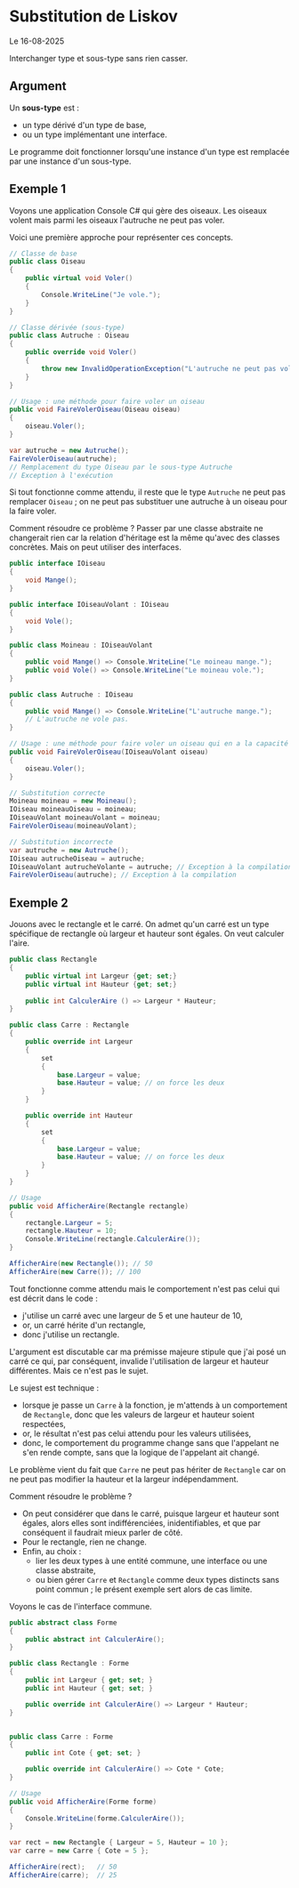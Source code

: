 # Substitution de Liskov

Le 16-08-2025

Interchanger type et sous-type sans rien casser.

## Argument

Un **sous-type** est :
- un type dérivé d'un type de base,
- ou un type implémentant une interface.

Le programme doit fonctionner lorsqu'une instance d'un type est remplacée par une instance d'un sous-type.

## Exemple 1

Voyons une application Console C# qui gère des oiseaux. Les oiseaux volent mais parmi les oiseaux l'autruche ne peut pas voler.

Voici une première approche pour représenter ces concepts.

```C#
// Classe de base
public class Oiseau
{
	public virtual void Voler()
	{
		Console.WriteLine("Je vole.");
	}
}

// Classe dérivée (sous-type)
public class Autruche : Oiseau
{
	public override void Voler()
	{
		throw new InvalidOperationException("L'autruche ne peut pas voler !");
	}
}
```
```C#
// Usage : une méthode pour faire voler un oiseau
public void FaireVolerOiseau(Oiseau oiseau)
{
	oiseau.Voler();
}

var autruche = new Autruche();
FaireVolerOiseau(autruche); 
// Remplacement du type Oiseau par le sous-type Autruche
// Exception à l'exécution
```

Si tout fonctionne comme attendu, il reste que le type `Autruche` ne peut pas remplacer `Oiseau` ; on ne peut pas substituer une autruche à un oiseau pour la faire voler.

Comment résoudre ce problème ? Passer par une classe abstraite ne changerait rien car la relation d'héritage est la même qu'avec des classes concrètes. Mais on peut utiliser des interfaces.

```C#
public interface IOiseau
{
	void Mange();
}

public interface IOiseauVolant : IOiseau
{
	void Vole();
}
```
```C#
public class Moineau : IOiseauVolant
{
	public void Mange() => Console.WriteLine("Le moineau mange.");
	public void Vole() => Console.WriteLine("Le moineau vole.");
}

public class Autruche : IOiseau
{
	public void Mange() => Console.WriteLine("L'autruche mange.");
	// L'autruche ne vole pas.
}
```
```C#
// Usage : une méthode pour faire voler un oiseau qui en a la capacité
public void FaireVolerOiseau(IOiseauVolant oiseau)
{
	oiseau.Voler();
}
```
```C# 
// Substitution correcte
Moineau moineau = new Moineau();
IOiseau moineauOiseau = moineau;
IOiseauVolant moineauVolant = moineau; 
FaireVolerOiseau(moineauVolant); 

// Substitution incorrecte
var autruche = new Autruche();
IOiseau autrucheOiseau = autruche;
IOiseauVolant autrucheVolante = autruche; // Exception à la compilation
FaireVolerOiseau(autruche); // Exception à la compilation
```
 
## Exemple 2

Jouons avec le rectangle et le carré. On admet qu'un carré est un type spécifique de rectangle où largeur et hauteur sont égales. On veut calculer l'aire.

```C#
public class Rectangle
{
	public virtual int Largeur {get; set;}
	public virtual int Hauteur {get; set;}
	
	public int CalculerAire () => Largeur * Hauteur;
}

public class Carre : Rectangle
{
	public override int Largeur
	{
		set
		{
			base.Largeur = value;
			base.Hauteur = value; // on force les deux
		}
	}

	public override int Hauteur
	{
		set
		{
			base.Largeur = value;
			base.Hauteur = value; // on force les deux
		}
	}
}
```
```C#
// Usage
public void AfficherAire(Rectangle rectangle)
{
    rectangle.Largeur = 5;
    rectangle.Hauteur = 10;
    Console.WriteLine(rectangle.CalculerAire());
}

AfficherAire(new Rectangle()); // 50
AfficherAire(new Carre()); // 100
```

Tout fonctionne comme attendu mais le comportement n'est pas celui qui est décrit dans le code : 
- j'utilise un carré avec une largeur de 5 et une hauteur de 10, 
- or, un carré hérite d'un rectangle,
- donc j'utilise un rectangle.

L'argument est discutable car ma prémisse majeure stipule que j'ai posé un carré ce qui, par conséquent, invalide l'utilisation de largeur et hauteur différentes. Mais ce n'est pas le sujet. 

Le sujest est technique : 
- lorsque je passe un `Carre` à la fonction, je m'attends à un comportement de `Rectangle`, donc que les valeurs de largeur et hauteur soient respectées,
- or, le résultat n'est pas celui attendu pour les valeurs utilisées,
- donc, le comportement du programme change sans que l'appelant ne s'en rende compte, sans que la logique de l'appelant ait changé.

Le problème vient du fait que `Carre` ne peut pas hériter de `Rectangle` car on ne peut pas modifier la hauteur et la largeur indépendamment.

Comment résoudre le problème ? 
- On peut considérer que dans le carré, puisque largeur et hauteur sont égales, alors elles sont indifférenciées, inidentifiables, et que par conséquent il faudrait mieux parler de côté. 
- Pour le rectangle, rien ne change. 
- Enfin, au choix : 
	- lier les deux types à une entité commune, une interface ou une classe abstraite,
	- ou bien gérer `Carre` et `Rectangle` comme deux types distincts sans point commun ; le présent exemple sert alors de cas limite.

Voyons le cas de l'interface commune.

```C#
public abstract class Forme
{
	public abstract int CalculerAire();
}
```
```C#
public class Rectangle : Forme
{
	public int Largeur { get; set; }
	public int Hauteur { get; set; }

	public override int CalculerAire() => Largeur * Hauteur;
}


public class Carre : Forme
{
	public int Cote { get; set; }

	public override int CalculerAire() => Cote * Cote;
}
```
```C#
// Usage
public void AfficherAire(Forme forme)
{
	Console.WriteLine(forme.CalculerAire());
}

var rect = new Rectangle { Largeur = 5, Hauteur = 10 };
var carre = new Carre { Cote = 5 };

AfficherAire(rect);   // 50
AfficherAire(carre);  // 25
```
